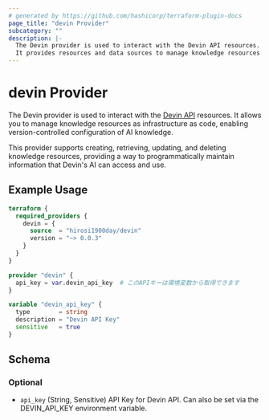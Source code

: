 ```yaml
---
# generated by https://github.com/hashicorp/terraform-plugin-docs
page_title: "devin Provider"
subcategory: ""
description: |-
  The Devin provider is used to interact with the Devin API resources.
  It provides resources and data sources to manage knowledge resources in Devin's AI system.
---
```


# devin Provider

The Devin provider is used to interact with the [Devin API](https://api.devin.ai) resources. It allows you to manage knowledge resources as infrastructure as code, enabling version-controlled configuration of AI knowledge.

This provider supports creating, retrieving, updating, and deleting knowledge resources, providing a way to programmatically maintain information that Devin's AI can access and use.

## Example Usage

```terraform
terraform {
  required_providers {
    devin = {
      source  = "hirosi1900day/devin"
      version = "~> 0.0.3"
    }
  }
}

provider "devin" {
  api_key = var.devin_api_key  # このAPIキーは環境変数から取得できます
}

variable "devin_api_key" {
  type        = string
  description = "Devin API Key"
  sensitive   = true
}
```

<!-- schema generated by tfplugindocs -->
## Schema

### Optional

- `api_key` (String, Sensitive) API Key for Devin API. Can also be set via the DEVIN_API_KEY environment variable.
